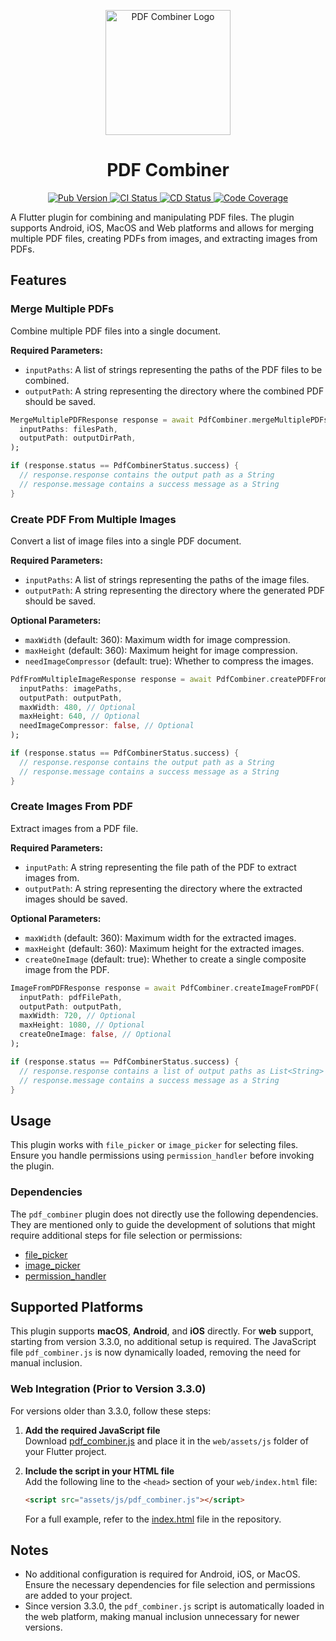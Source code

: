 <p align="center">
  <a href="https://pub.dev/packages/pdf_combiner">
    <img src="https://raw.githubusercontent.com/vicajilau/pdf_combiner/main/.github/assets/pdf_combiner.png" height="200" alt="PDF Combiner Logo">
  </a>
  <h1 align="center">PDF Combiner</h1>
</p>

<p align="center">
  <a href="https://pub.dev/packages/pdf_combiner">
    <img src="https://img.shields.io/pub/v/pdf_combiner?label=pub.dev&labelColor=333940&logo=dart" alt="Pub Version">
  </a>
  <a href="https://github.com/vicajilau/pdf_combiner/actions/workflows/dart_analyze_unit_test.yml">
    <img src="https://img.shields.io/github/actions/workflow/status/vicajilau/pdf_combiner/dart_analyze_unit_test.yml?branch=main&label=CI&labelColor=333940&logo=github" alt="CI Status">
  </a>
  <a href="https://github.com/vicajilau/pdf_combiner/actions/workflows/publish_pub_dev.yml">
    <img src="https://img.shields.io/github/actions/workflow/status/vicajilau/pdf_combiner/publish_pub_dev.yml?label=CD&labelColor=333940&logo=github" alt="CD Status">
  </a>
  <a href="https://codecov.io/gh/vicajilau/pdf_combiner">
    <img src="https://img.shields.io/codecov/c/github/vicajilau/pdf_combiner?logo=codecov&logoColor=fff&labelColor=333940" alt="Code Coverage">
  </a>
</p>

A Flutter plugin for combining and manipulating PDF files. The plugin supports Android, iOS, MacOS and Web platforms and allows for merging multiple PDF files, creating PDFs from images, and extracting images from PDFs.

## Features

### Merge Multiple PDFs

Combine multiple PDF files into a single document.

**Required Parameters:**
- `inputPaths`: A list of strings representing the paths of the PDF files to be combined.
- `outputPath`: A string representing the directory where the combined PDF should be saved.

```dart
MergeMultiplePDFResponse response = await PdfCombiner.mergeMultiplePDFs(
  inputPaths: filesPath, 
  outputPath: outputDirPath,
);

if (response.status == PdfCombinerStatus.success) {
  // response.response contains the output path as a String
  // response.message contains a success message as a String
}
```

### Create PDF From Multiple Images

Convert a list of image files into a single PDF document.

**Required Parameters:**
- `inputPaths`: A list of strings representing the paths of the image files.
- `outputPath`: A string representing the directory where the generated PDF should be saved.

**Optional Parameters:**
- `maxWidth` (default: 360): Maximum width for image compression.
- `maxHeight` (default: 360): Maximum height for image compression.
- `needImageCompressor` (default: true): Whether to compress the images.

```dart
PdfFromMultipleImageResponse response = await PdfCombiner.createPDFFromMultipleImages(
  inputPaths: imagePaths,
  outputPath: outputPath,
  maxWidth: 480, // Optional
  maxHeight: 640, // Optional
  needImageCompressor: false, // Optional
);

if (response.status == PdfCombinerStatus.success) {
  // response.response contains the output path as a String
  // response.message contains a success message as a String
}
```

### Create Images From PDF

Extract images from a PDF file.

**Required Parameters:**
- `inputPath`: A string representing the file path of the PDF to extract images from.
- `outputPath`: A string representing the directory where the extracted images should be saved.

**Optional Parameters:**
- `maxWidth` (default: 360): Maximum width for the extracted images.
- `maxHeight` (default: 360): Maximum height for the extracted images.
- `createOneImage` (default: true): Whether to create a single composite image from the PDF.

```dart
ImageFromPDFResponse response = await PdfCombiner.createImageFromPDF(
  inputPath: pdfFilePath, 
  outputPath: outputPath,
  maxWidth: 720, // Optional
  maxHeight: 1080, // Optional
  createOneImage: false, // Optional
);

if (response.status == PdfCombinerStatus.success) {
  // response.response contains a list of output paths as List<String>
  // response.message contains a success message as a String
}
```

## Usage

This plugin works with `file_picker` or `image_picker` for selecting files. Ensure you handle permissions using `permission_handler` before invoking the plugin.

### Dependencies

The `pdf_combiner` plugin does not directly use the following dependencies. They are mentioned only to guide the development of solutions that might require additional steps for file selection or permissions:

- [file_picker](https://pub.dev/packages/file_picker)
- [image_picker](https://pub.dev/packages/image_picker)
- [permission_handler](https://pub.dev/packages/permission_handler)

## Supported Platforms

This plugin supports **macOS**, **Android**, and **iOS** directly. For **web** support, starting from version 3.3.0, no additional setup is required. The JavaScript file `pdf_combiner.js` is now dynamically loaded, removing the need for manual inclusion.

### Web Integration (Prior to Version 3.3.0)

For versions older than 3.3.0, follow these steps:

1. **Add the required JavaScript file**  
   Download [pdf_combiner.js](https://github.com/vicajilau/pdf_combiner/blob/main/example/web/assets/js/pdf_combiner.js) and place it in the `web/assets/js` folder of your Flutter project.

2. **Include the script in your HTML file**  
   Add the following line to the `<head>` section of your `web/index.html` file:

   ```html
   <script src="assets/js/pdf_combiner.js"></script>
    ```

    For a full example, refer to the  [index.html](https://github.com/vicajilau/pdf_combiner/blob/main/example/web/index.html) file in the repository.

## Notes
- No additional configuration is required for Android, iOS, or MacOS. Ensure the necessary dependencies for file selection and permissions are added to your project.
- Since version 3.3.0, the `pdf_combiner.js` script is automatically loaded in the web platform, making manual inclusion unnecessary for newer versions.
